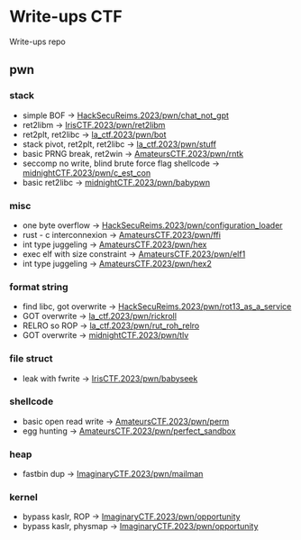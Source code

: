 # Write-ups CTF

Write-ups repo
## pwn
### stack
- simple BOF -> [HackSecuReims.2023/pwn/chat_not_gpt](./HackSecuReims.2023/pwn/chat_not_gpt/)
- ret2libm -> [IrisCTF.2023/pwn/ret2libm](./IrisCTF.2023/pwn/ret2libm/)
- ret2plt, ret2libc -> [la_ctf.2023/pwn/bot](./la_ctf.2023/pwn/bot/)
- stack pivot, ret2plt, ret2libc -> [la_ctf.2023/pwn/stuff](./la_ctf.2023/pwn/stuff/)
- basic PRNG break, ret2win -> [AmateursCTF.2023/pwn/rntk](./AmateursCTF.2023/pwn/rntk/)
- seccomp no write, blind brute force flag shellcode -> [midnightCTF.2023/pwn/c_est_con](./midnightCTF.2023/pwn/c_est_con/)
- basic ret2libc -> [midnightCTF.2023/pwn/babypwn](./midnightCTF.2023/pwn/babypwn/)
### misc
- one byte overflow -> [HackSecuReims.2023/pwn/configuration_loader](./HackSecuReims.2023/pwn/configuration_loader/)
- rust - c interconnexion -> [AmateursCTF.2023/pwn/ffi](./AmateursCTF.2023/pwn/ffi/)
- int type juggeling -> [AmateursCTF.2023/pwn/hex](./AmateursCTF.2023/pwn/hex/)
- exec elf with size constraint -> [AmateursCTF.2023/pwn/elf1](./AmateursCTF.2023/pwn/elf1/)
- int type juggeling -> [AmateursCTF.2023/pwn/hex2](./AmateursCTF.2023/pwn/hex2/)
### format string
- find libc, got overwrite -> [HackSecuReims.2023/pwn/rot13_as_a_service](./HackSecuReims.2023/pwn/rot13_as_a_service/)
- GOT overwrite -> [la_ctf.2023/pwn/rickroll](./la_ctf.2023/pwn/rickroll/)
- RELRO so ROP -> [la_ctf.2023/pwn/rut_roh_relro](./la_ctf.2023/pwn/rut_roh_relro/)
- GOT overwrite -> [midnightCTF.2023/pwn/tlv](./midnightCTF.2023/pwn/tlv/)
### file struct
- leak with fwrite -> [IrisCTF.2023/pwn/babyseek](./IrisCTF.2023/pwn/babyseek/)
### shellcode
- basic open read write -> [AmateursCTF.2023/pwn/perm](./AmateursCTF.2023/pwn/perm/)
- egg hunting -> [AmateursCTF.2023/pwn/perfect_sandbox](./AmateursCTF.2023/pwn/perfect_sandbox/)
### heap
- fastbin dup -> [ImaginaryCTF.2023/pwn/mailman](./ImaginaryCTF.2023/pwn/mailman/)
### kernel
- bypass kaslr, ROP -> [ImaginaryCTF.2023/pwn/opportunity](./ImaginaryCTF.2023/pwn/opportunity/)
- bypass kaslr, physmap -> [ImaginaryCTF.2023/pwn/opportunity](./ImaginaryCTF.2023/pwn/opportunity/)
